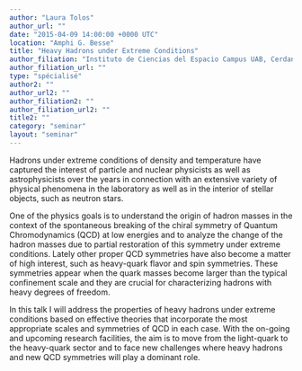 ```yaml
---
author: "Laura Tolos"
author_url: ""
date: "2015-04-09 14:00:00 +0000 UTC"
location: "Amphi G. Besse"
title: "Heavy Hadrons under Extreme Conditions"
author_filiation: "Instituto de Ciencias del Espacio Campus UAB, Cerdanyola del Vallés, Espagne"
author_filiation_url: ""
type: "spécialisé"
author2: ""
author_url2: ""
author_filiation2: ""
author_filiation_url2: ""
title2: ""
category: "seminar" 
layout: "seminar"
---
```

Hadrons under extreme conditions of density and temperature have captured the interest of particle and nuclear physicists as well as astrophysicists over the years in connection with an extensive variety of physical phenomena in the laboratory as well as in the interior of stellar objects, such as neutron stars.

One of the physics goals is to understand the origin of hadron masses in the context of the spontaneous breaking of the chiral symmetry of Quantum Chromodynamics (QCD) at low energies and to analyze the change of the hadron masses due to partial restoration of this symmetry under extreme conditions. Lately other proper QCD symmetries have also become a matter of high interest, such as heavy-quark flavor and spin symmetries. These symmetries appear when the quark masses become larger than the typical confinement scale and they are crucial for characterizing hadrons with heavy degrees of freedom.

In this talk I will address the properties of heavy hadrons under extreme conditions based on effective theories that incorporate the most appropriate scales and symmetries of QCD in each case. With the on-going and upcoming research facilities, the aim is to move from the light-quark to the heavy-quark sector and to face new challenges where heavy hadrons and new QCD symmetries will play a dominant role.
